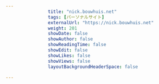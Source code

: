 ---
                title: "nick.bouwhuis.net"
                tags: [パーソナルサイト]
                externalUrl: "https://nick.bouwhuis.net"
                weight: 201
                showDate: false
                showAuthor: false
                showReadingTime: false
                showEdit: false
                showLikes: false
                showViews: false
                layoutBackgroundHeaderSpace: false
                ---

